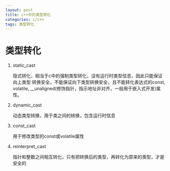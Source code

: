 ```yaml
---
layout: post
title: c++中的类型转化
categories: c/c++
tags: 类型转化
---
```


# 类型转化

1.  static_cast
    
    隐式转化，相当于c中的强制类型转化，没有运行时类型信息，因此只能保证向上类型
    转换安全，不能保证向下类型转换安全，且不能转化表达式的const, volatile, 
    __unaligned(修饰指针，指示地址非对齐，一般用于嵌入式开发)属性。


1.  dynamic_cast

    动态类型转换，用于类之间的转换，包含运行时信息


1.  const_cast

    用于修改类型的const或volatile属性

1.  reinterpret_cast

    指针和整数之间相互转化，只有把转换后的类型，再转化为原来的类型，才是安全的







